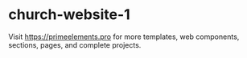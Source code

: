 # church-website-1
Visit https://primeelements.pro for more templates, web components, sections, pages, and complete projects.
